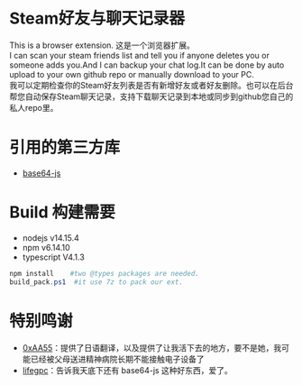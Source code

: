 # Steam好友与聊天记录器
This is a browser extension.
这是一个浏览器扩展。  
I can scan your steam friends list and tell you if anyone deletes you or someone adds you.And I can backup your chat log.It can be done by auto upload to your own github repo or manually download to your PC.    
我可以定期检查你的Steam好友列表是否有新增好友或者好友删除。也可以在后台帮您自动保存Steam聊天记录，支持下载聊天记录到本地或同步到github您自己的私人repo里。   

# 引用的第三方库
- [base64-js](https://github.com/beatgammit/base64-js)   

# Build 构建需要
- nodejs v14.15.4
- npm v6.14.10
- typescript V4.1.3
```powershell
npm install    #two @types packages are needed.
build_pack.ps1  #it use 7z to pack our ext.
```

# 特别鸣谢
- [0xAA55](https://www.0xaa55.com/)：提供了日语翻译，以及提供了让我活下去的地方，要不是她，我可能已经被父母送进精神病院长期不能接触电子设备了   
- [lifegpc](https://github.com/lifegpc)：告诉我天底下还有 base64-js 这种好东西，爱了。    

